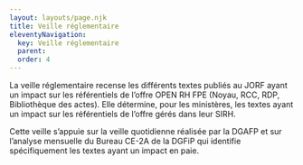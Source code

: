 ```yaml
---
layout: layouts/page.njk
title: Veille réglementaire
eleventyNavigation:
  key: Veille réglementaire
  parent:
  order: 4
---
```


La veille réglementaire recense les différents textes publiés au JORF ayant un impact sur les référentiels de l’offre OPEN RH FPE (Noyau, RCC, RDP, Bibliothèque des actes). Elle détermine, pour les ministères, les textes ayant un impact sur les référentiels de l’offre gérés dans leur SIRH.

Cette veille s’appuie sur la veille quotidienne réalisée par la DGAFP et sur l’analyse mensuelle du Bureau CE-2A de la DGFiP qui identifie spécifiquement les textes ayant un impact en paie.

